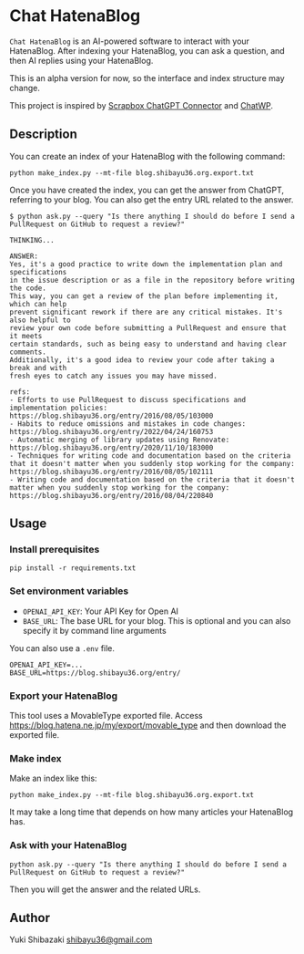 # Chat HatenaBlog
`Chat HatenaBlog` is an AI-powered software to interact with your HatenaBlog. After indexing your HatenaBlog, you can ask a question, and then AI replies using your HatenaBlog.

This is an alpha version for now, so the interface and index structure may change.

This project is inspired by [Scrapbox ChatGPT Connector](https://github.com/nishio/scrapbox_chatgpt_connector) and [ChatWP](https://github.com/kentaro/chatwp).

## Description
You can create an index of your HatenaBlog with the following command:
```
python make_index.py --mt-file blog.shibayu36.org.export.txt
```

Once you have created the index, you can get the answer from ChatGPT, referring to your blog.  You can also get the entry URL related to the answer.

```
$ python ask.py --query "Is there anything I should do before I send a PullRequest on GitHub to request a review?"

THINKING...

ANSWER:
Yes, it's a good practice to write down the implementation plan and specifications
in the issue description or as a file in the repository before writing the code.
This way, you can get a review of the plan before implementing it, which can help
prevent significant rework if there are any critical mistakes. It's also helpful to
review your own code before submitting a PullRequest and ensure that it meets
certain standards, such as being easy to understand and having clear comments.
Additionally, it's a good idea to review your code after taking a break and with
fresh eyes to catch any issues you may have missed.

refs:
- Efforts to use PullRequest to discuss specifications and implementation policies: https://blog.shibayu36.org/entry/2016/08/05/103000
- Habits to reduce omissions and mistakes in code changes: https://blog.shibayu36.org/entry/2022/04/24/160753
- Automatic merging of library updates using Renovate: https://blog.shibayu36.org/entry/2020/11/10/183000
- Techniques for writing code and documentation based on the criteria that it doesn't matter when you suddenly stop working for the company: https://blog.shibayu36.org/entry/2016/08/05/102111
- Writing code and documentation based on the criteria that it doesn't matter when you suddenly stop working for the company: https://blog.shibayu36.org/entry/2016/08/04/220840
```

## Usage
### Install prerequisites
```
pip install -r requirements.txt
```

### Set environment variables
- `OPENAI_API_KEY`: Your API Key for Open AI
- `BASE_URL`: The base URL for your blog.  This is optional and you can also specify it by command line arguments

You can also use a `.env` file.

```
OPENAI_API_KEY=...
BASE_URL=https://blog.shibayu36.org/entry/
```

### Export your HatenaBlog
This tool uses a MovableType exported file.  Access https://blog.hatena.ne.jp/my/export/movable_type and then download the exported file.

### Make index
Make an index like this:

```
python make_index.py --mt-file blog.shibayu36.org.export.txt
```

It may take a long time that depends on how many articles your HatenaBlog has.

### Ask with your HatenaBlog
```
python ask.py --query "Is there anything I should do before I send a PullRequest on GitHub to request a review?"
```

Then you will get the answer and the related URLs.

## Author
Yuki Shibazaki <shibayu36@gmail.com>
